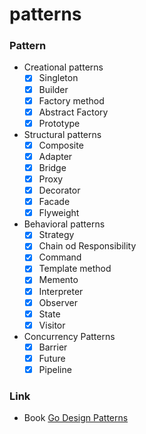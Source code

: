 # patterns

### Pattern

- Creational patterns
  - [x] Singleton
  - [x] Builder
  - [x] Factory method
  - [x] Abstract Factory
  - [x] Prototype
- Structural patterns
  - [x] Composite
  - [x] Adapter
  - [x] Bridge
  - [x] Proxy
  - [x] Decorator
  - [x] Facade
  - [x] Flyweight
- Behavioral patterns
  - [x] Strategy
  - [x] Chain od Responsibility
  - [x] Command
  - [x] Template method
  - [x] Memento
  - [x] Interpreter
  - [x] Observer
  - [x] State
  - [x] Visitor
- Concurrency Patterns
  - [x] Barrier
  - [x] Future
  - [x] Pipeline

### Link

- Book [Go Design Patterns](https://www.packtpub.com/application-development/go-design-patterns)
